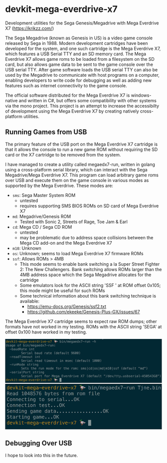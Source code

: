 # devkit-mega-everdrive-x7
Development utilities for the Sega Genesis/Megadrive with Mega Everdrive X7 (https://krikzz.com/)

The Sega Megadrive (known as Genesis in US) is a video game console released by Sega in 1988. Modern development cartridges have been developed for the system, and one such cartridge is the Mega Everdrive X7, which features a USB Serial TTY and an SD memory card. The Mega Everdrive X7 allows game roms to be loaded from a filesystem on the SD card, but also allows game data to be sent to the game console over the USB serial TTY. After game software loads the USB serial TTY can also be used by the Megadrive to communicate with host programs on a computer, enabling developers to write code for debugging as well as adding new features such as internet connectivity to the game console.

The official software distributed for the Mega Everdrive X7 is windows-native and written in C#, but offers some compatibility with other systems via the mono project. This project is an attempt to increase the accessibilty of development using the Mega Everdrive X7 by creating natively cross-platform utilities.

## Running Games from USB

The primary feature of the USB port on the Mega Everdrive X7 cartridge is that it allows the console to run a new game ROM without requiring the SD card or the X7 cartridge to be removed from the system.

I have managed to create a utility called megaedx7-run, written in golang using a cross-platform serial library, which can interact with the Sega Megadrive/Mega Everdrive X7. This program can load arbitrary game roms over USB and execute them on the game console in various modes as supported by the Mega Everdrive. These modes are:
* `sms`: Sega Master System ROM
  * untested
  * requires supporting SMS BIOS ROMs on SD card of Mega Everdrive X7
* `md`: Megadrive/Genesis ROM
  * Tested with Sonic 2, Streets of Rage, Toe Jam & Earl
* `cd`: Mega CD / Sega CD ROM
  * untested
  * may be problematic due to address space collisions between the Mega CD add-on and the Mega Everdrive X7
* `m10`: Unknown
* `os`: Unknown; seems to load Mega Everdrive X7 firmware ROMs
* `ssf`: Allows ROMs > 4MB
  * This mode seems to enable bank switching a la Super Street Fighter 2: The New Challengers. Bank switching allows ROMs larger than the 4MB address space which the Sega Megadrive allocates for the cartridge
  * Some emulators look for the ASCII string 'SSF ' at ROM offset 0x105; this mode might be useful for such ROMs
  * Some technical information about this bank switching technique is available:
    * https://emu-docs.org/Genesis/ssf2.txt
    * https://github.com/ekeeke/Genesis-Plus-GX/issues/67

The Mega Everdrive X7 cartridge seems to expect raw ROM dumps; other formats have not worked in my testing. ROMs with the ASCII string 'SEGA' at offset 0x100 have worked in my testing.

![megaedx7-run usage](images/megaedx7-help.png?raw=true)
![megaedx7-run example](images/megaedx7-run-cmd.png?raw=true)

## Debugging Over USB

I hope to look into this in the future.
